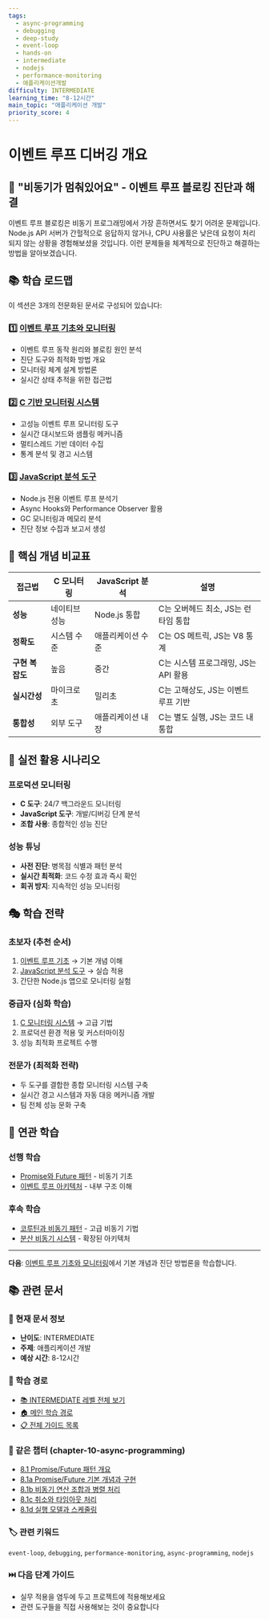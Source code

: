 ```yaml
---
tags:
  - async-programming
  - debugging
  - deep-study
  - event-loop
  - hands-on
  - intermediate
  - nodejs
  - performance-monitoring
  - 애플리케이션개발
difficulty: INTERMEDIATE
learning_time: "8-12시간"
main_topic: "애플리케이션 개발"
priority_score: 4
---
```


# 이벤트 루프 디버깅 개요

## 🎯 "비동기가 멈춰있어요" - 이벤트 루프 블로킹 진단과 해결

이벤트 루프 블로킹은 비동기 프로그래밍에서 가장 흔하면서도 찾기 어려운 문제입니다. Node.js API 서버가 간헐적으로 응답하지 않거나, CPU 사용률은 낮은데 요청이 처리되지 않는 상황을 경험해보셨을 것입니다. 이런 문제들을 체계적으로 진단하고 해결하는 방법을 알아보겠습니다.

## 📚 학습 로드맵

이 섹션은 3개의 전문화된 문서로 구성되어 있습니다:

### 1️⃣ [이벤트 루프 기초와 모니터링](./10-04-event-loop-fundamentals.md)

- 이벤트 루프 동작 원리와 블로킹 원인 분석
- 진단 도구와 최적화 방법 개요
- 모니터링 체계 설계 방법론
- 실시간 상태 추적을 위한 접근법

### 2️⃣ [C 기반 모니터링 시스템](./10-43-c-monitoring-system.md)

- 고성능 이벤트 루프 모니터링 도구
- 실시간 대시보드와 샘플링 메커니즘
- 멀티스레드 기반 데이터 수집
- 통계 분석 및 경고 시스템

### 3️⃣ [JavaScript 분석 도구](./05c-javascript-analyzer.md)

- Node.js 전용 이벤트 루프 분석기
- Async Hooks와 Performance Observer 활용
- GC 모니터링과 메모리 분석
- 진단 정보 수집과 보고서 생성

## 🎯 핵심 개념 비교표

| 접근법 | C 모니터링 | JavaScript 분석 | 설명 |
|--------|------------|-----------------|------|
| **성능** | 네이티브 성능 | Node.js 통합 | C는 오버헤드 최소, JS는 런타임 통합 |
| **정확도** | 시스템 수준 | 애플리케이션 수준 | C는 OS 메트릭, JS는 V8 통계 |
| **구현 복잡도** | 높음 | 중간 | C는 시스템 프로그래밍, JS는 API 활용 |
| **실시간성** | 마이크로초 | 밀리초 | C는 고해상도, JS는 이벤트 루프 기반 |
| **통합성** | 외부 도구 | 애플리케이션 내장 | C는 별도 실행, JS는 코드 내 통합 |

## 🚀 실전 활용 시나리오

### 프로덕션 모니터링

- **C 도구**: 24/7 백그라운드 모니터링
- **JavaScript 도구**: 개발/디버깅 단계 분석
- **조합 사용**: 종합적인 성능 진단

### 성능 튜닝

- **사전 진단**: 병목점 식별과 패턴 분석
- **실시간 최적화**: 코드 수정 효과 즉시 확인
- **회귀 방지**: 지속적인 성능 모니터링

## 🎭 학습 전략

### 초보자 (추천 순서)

1. [이벤트 루프 기초](./10-04-event-loop-fundamentals.md) → 기본 개념 이해
2. [JavaScript 분석 도구](./05c-javascript-analyzer.md) → 실습 적용
3. 간단한 Node.js 앱으로 모니터링 실험

### 중급자 (심화 학습)

1. [C 모니터링 시스템](./10-43-c-monitoring-system.md) → 고급 기법
2. 프로덕션 환경 적용 및 커스터마이징
3. 성능 최적화 프로젝트 수행

### 전문가 (최적화 전략)

- 두 도구를 결합한 종합 모니터링 시스템 구축
- 실시간 경고 시스템과 자동 대응 메커니즘 개발
- 팀 전체 성능 문화 구축

## 🔗 연관 학습

### 선행 학습

- [Promise와 Future 패턴](./10-10-promise-future.md) - 비동기 기초
- [이벤트 루프 아키텍처](./10-14-event-loop.md) - 내부 구조 이해

### 후속 학습

- [코루틴과 비동기 패턴](./10-15-coroutine.md) - 고급 비동기 기법
- [분산 비동기 시스템](./10-18-distributed-async.md) - 확장된 아키텍처

---

**다음**: [이벤트 루프 기초와 모니터링](./10-04-event-loop-fundamentals.md)에서 기본 개념과 진단 방법론을 학습합니다.

## 📚 관련 문서

### 📖 현재 문서 정보

- **난이도**: INTERMEDIATE
- **주제**: 애플리케이션 개발
- **예상 시간**: 8-12시간

### 🎯 학습 경로

- [📚 INTERMEDIATE 레벨 전체 보기](../learning-paths/intermediate/)
- [🏠 메인 학습 경로](../learning-paths/)
- [📋 전체 가이드 목록](../README.md)

### 📂 같은 챕터 (chapter-10-async-programming)

- [8.1 Promise/Future 패턴 개요](./10-10-promise-future.md)
- [8.1a Promise/Future 기본 개념과 구현](./10-01-promise-future-basics.md)
- [8.1b 비동기 연산 조합과 병렬 처리](./10-11-async-composition.md)
- [8.1c 취소와 타임아웃 처리](./10-12-cancellation-timeout.md)
- [8.1d 실행 모델과 스케줄링](./10-13-execution-scheduling.md)

### 🏷️ 관련 키워드

`event-loop`, `debugging`, `performance-monitoring`, `async-programming`, `nodejs`

### ⏭️ 다음 단계 가이드

- 실무 적용을 염두에 두고 프로젝트에 적용해보세요
- 관련 도구들을 직접 사용해보는 것이 중요합니다
